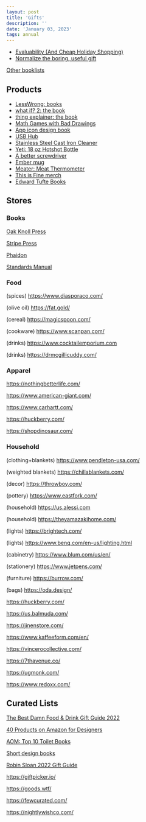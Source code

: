 ```yaml
---
layout: post
title: 'Gifts'
description: ''
date: 'January 03, 2023'
tags: annual
---
```


- [Evaluability (And Cheap Holiday Shopping)](https://www.lesswrong.com/posts/3T6p93Mut7G8qdkAs/evaluability-and-cheap-holiday-shopping)
- [Normalize the boring, useful gift](https://critter.blog/2022/11/24/normalize-the-boring-useful-gift/)

[Other booklists](/booklists/)

## Products

- [LessWrong: books](https://www.lesswrong.com/books)
- [what if? 2: the book](https://xkcd.com/what-if-2/)
- [thing explainer: the book](https://xkcd.com/thing-explainer/)
- [Math Games with Bad Drawings](https://mathwithbaddrawings.com/2022/01/19/math-games-with-bad-drawings-2/)
- [App icon design book](https://www.appiconbook.com/)
- [USB Hub](https://www.caldigit.com/thunderbolt-4-element-hub/)
- [Stainless Steel Cast Iron Cleaner](https://www.amazon.com/Ringer-Original-Stainless-Cleaner-Patented/dp/B00FKBR1ZG/)
- [Yeti: 18 oz Hotshot Bottle](https://www.yeti.com/drinkware/hotshot-bottle-18oz.html)
- [A better screwdriver](https://kottke.org/22/03/a-better-screwdriver)
- [Ember mug](https://ember.com/)
- [Meater: Meat Thermometer](https://meater.com/)
- [This is Fine merch](https://topatoco.com/collections/this-is-fine)
- [Edward Tufte Books](https://www.edwardtufte.com/tufte/books_be)

## Stores

### Books

[Oak Knoll Press](https://www.oakknoll.com/)

[Stripe Press](https://press.stripe.com/)

[Phaidon](https://www.phaidon.com/)

[Standards Manual](https://standardsmanual.com/)

### Food

(spices) https://www.diasporaco.com/

(olive oil) https://fat.gold/

(cereal) https://magicspoon.com/

(cookware) https://www.scanpan.com/

(drinks) https://www.cocktailemporium.com

(drinks) https://drmcgillicuddy.com/

### Apparel

https://nothingbetterlife.com/

https://www.american-giant.com/

https://www.carhartt.com/

https://huckberry.com/

https://shopdinosaur.com/

### Household

(clothing+blankets) https://www.pendleton-usa.com/

(weighted blankets) https://chillablankets.com/

(decor) https://throwboy.com/

(pottery) https://www.eastfork.com/

(household) https://us.alessi.com

(household) https://theyamazakihome.com/

(lights) https://brightech.com/

(lights) https://www.benq.com/en-us/lighting.html

(cabinetry) https://www.blum.com/us/en/

(stationery) https://www.jetpens.com/

(furniture) https://burrow.com/

(bags) https://oda.design/

https://huckberry.com/

https://us.balmuda.com/

https://jinenstore.com/

https://www.kaffeeform.com/en/

https://vincerocollective.com/

https://7thavenue.co/

https://ugmonk.com/

https://www.redoxx.com/

## Curated Lists

[The Best Damn Food & Drink Gift Guide 2022](https://sparktoro.com/blog/the-best-damn-food-drink-gift-guide-2022/)

[40 Products on Amazon for Designers](https://www.typewolf.com/amazon)

[AOM: Top 10 Toilet Books](https://www.artofmanliness.com/living/reading/top-10-toilet-books/)

[Short design books](https://anthonyhobday.com/blog/20230101.html)

[Robin Sloan 2022 Gift Guide](https://www.robinsloan.com/newsletters/2022-gift-guide/)

https://giftpicker.io/

https://goods.wtf/

https://fewcurated.com/

https://nightlywishco.com/

